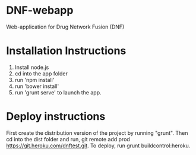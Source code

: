 # DNF-webapp
Web-application for Drug Network Fusion (DNF)


# Installation Instructions
1. Install node.js 
2. cd into the app folder 
3. run 'npm install'  
4. run 'bower install' 
5. run 'grunt serve' to launch the app.

# Deploy instructions
First create the distribution version of the project by running "grunt". 
Then cd into the dist folder and run, git remote add prod https://git.heroku.com/dnftest.git. 
To deploy, run grunt buildcontrol:heroku.
